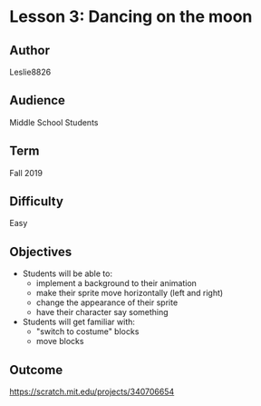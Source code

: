 # Lesson 3: Dancing on the moon

## Author
Leslie8826

## Audience 
Middle School Students

## Term
Fall 2019

## Difficulty
Easy

## Objectives 
  - Students will be able to: 
       * implement a background to their animation
       * make their sprite move horizontally (left and right)
       * change the appearance of their sprite
       * have their character say something
  - Students will get familiar with:
       * "switch to costume" blocks
       * move blocks

## Outcome
https://scratch.mit.edu/projects/340706654

